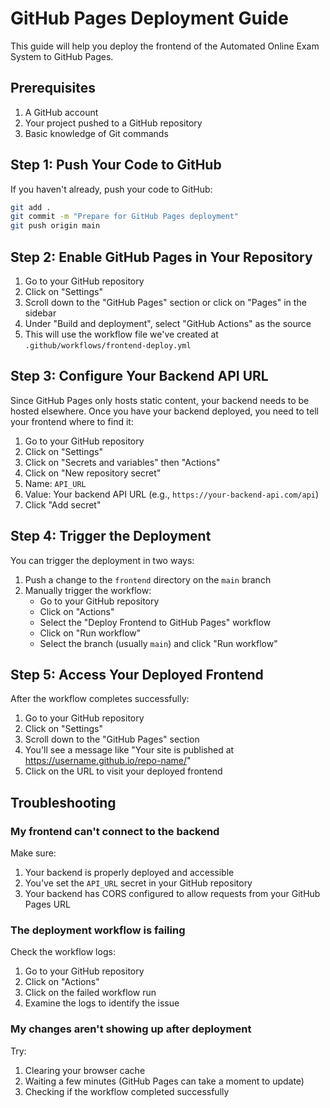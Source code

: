 # GitHub Pages Deployment Guide

This guide will help you deploy the frontend of the Automated Online Exam System to GitHub Pages.

## Prerequisites

1. A GitHub account
2. Your project pushed to a GitHub repository
3. Basic knowledge of Git commands

## Step 1: Push Your Code to GitHub

If you haven't already, push your code to GitHub:

```bash
git add .
git commit -m "Prepare for GitHub Pages deployment"
git push origin main
```

## Step 2: Enable GitHub Pages in Your Repository

1. Go to your GitHub repository
2. Click on "Settings"
3. Scroll down to the "GitHub Pages" section or click on "Pages" in the sidebar
4. Under "Build and deployment", select "GitHub Actions" as the source
5. This will use the workflow file we've created at `.github/workflows/frontend-deploy.yml`

## Step 3: Configure Your Backend API URL

Since GitHub Pages only hosts static content, your backend needs to be hosted elsewhere. Once you have your backend deployed, you need to tell your frontend where to find it:

1. Go to your GitHub repository
2. Click on "Settings"
3. Click on "Secrets and variables" then "Actions"
4. Click on "New repository secret"
5. Name: `API_URL`
6. Value: Your backend API URL (e.g., `https://your-backend-api.com/api`)
7. Click "Add secret"

## Step 4: Trigger the Deployment

You can trigger the deployment in two ways:

1. Push a change to the `frontend` directory on the `main` branch
2. Manually trigger the workflow:
   - Go to your GitHub repository
   - Click on "Actions"
   - Select the "Deploy Frontend to GitHub Pages" workflow
   - Click on "Run workflow"
   - Select the branch (usually `main`) and click "Run workflow"

## Step 5: Access Your Deployed Frontend

After the workflow completes successfully:

1. Go to your GitHub repository
2. Click on "Settings"
3. Scroll down to the "GitHub Pages" section
4. You'll see a message like "Your site is published at https://username.github.io/repo-name/"
5. Click on the URL to visit your deployed frontend

## Troubleshooting

### My frontend can't connect to the backend

Make sure:
1. Your backend is properly deployed and accessible
2. You've set the `API_URL` secret in your GitHub repository
3. Your backend has CORS configured to allow requests from your GitHub Pages URL

### The deployment workflow is failing

Check the workflow logs:
1. Go to your GitHub repository
2. Click on "Actions"
3. Click on the failed workflow run
4. Examine the logs to identify the issue

### My changes aren't showing up after deployment

Try:
1. Clearing your browser cache
2. Waiting a few minutes (GitHub Pages can take a moment to update)
3. Checking if the workflow completed successfully 